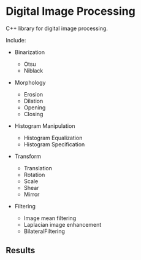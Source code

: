 # Digital Image Processing

C++ library for digital image processing.

Include:

- Binarization
  - Otsu
  - Niblack
- Morphology
  - Erosion
  - Dilation
  - Opening
  - Closing

- Histogram Manipulation
  - Histogram Equalization
  - Histogram Specification
- Transform
  - Translation
  - Rotation
  - Scale
  - Shear
  - Mirror
- Filtering
  - Image mean filtering
  - Laplacian image enhancement
  - BilateralFiltering



## Results

